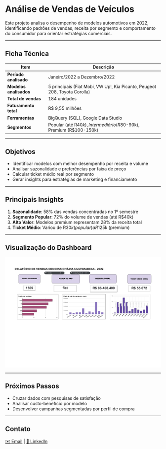 # Análise de Vendas de Veículos

Este projeto analisa o desempenho de modelos automotivos em 2022, identificando padrões de vendas, receita por segmento e comportamento do consumidor para orientar estratégias comerciais.

---

## Ficha Técnica

| Item                   | Descrição |
|------------------------|-----------|
| **Período analisado**  | Janeiro/2022 a Dezembro/2022 |
| **Modelos analisados** | 5 principais (Fiat Mobi, VW Up!, Kia Picanto, Peugeot 208, Toyota Corolla) |
| **Total de vendas**    | 184 unidades |
| **Faturamento total**  | R$ 9,55 milhões |
| **Ferramentas**        | BigQuery (SQL), Google Data Studio |
| **Segmentos**          | Popular (até R$40k), Intermediário (R$80-90k), Premium (R$100-150k) |

---

## Objetivos

- Identificar modelos com melhor desempenho por receita e volume
- Analisar sazonalidade e preferências por faixa de preço
- Calcular ticket médio real por segmento
- Gerar insights para estratégias de marketing e financiamento

---

## Principais Insights

1. **Sazonalidade**: 58% das vendas concentradas no 1º semestre
2. **Segmento Popular**: 72% do volume de vendas (até R$40k)
3. **Alto Valor**: Modelos premium representam 28% da receita total
4. **Ticket Médio**: Variou de R$30k (popular) a R$125k (premium)

---


## Visualização do Dashboard

![Dashboard](dash-vendas.jpg)

---

## Próximos Passos

- Cruzar dados com pesquisas de satisfação
- Analisar custo-benefício por modelo
- Desenvolver campanhas segmentadas por perfil de compra

---

## Contato
[✉️ Email](gabrieladataanalyst@gmail.com) | [🔗 LinkedIn](https://www.linkedin.com/in/gabriela-cdeallbuquerque/)
